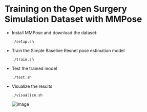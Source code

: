 # Training on the Open Surgery Simulation Dataset with MMPose

- Install MMPose and download the dataset:
    ```
    ./setup.sh
    ```
- Train the Simple Baseline Resnet pose estimation model
    ```
    ./train.sh
    ```
- Test the trained model
    ```
    ./test.sh
    ```
- Visualize the results
    ```
    ./visualize.sh
    ```
    ![image](https://user-images.githubusercontent.com/12495665/226204481-ead045f8-c80d-45ec-bbb1-b68a60e46a76.png)


